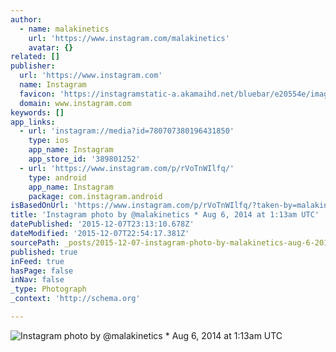 ```yaml
---
author:
  - name: malakinetics
    url: 'https://www.instagram.com/malakinetics'
    avatar: {}
related: []
publisher:
  url: 'https://www.instagram.com'
  name: Instagram
  favicon: 'https://instagramstatic-a.akamaihd.net/bluebar/e20554e/images/ico/favicon.ico'
  domain: www.instagram.com
keywords: []
app_links:
  - url: 'instagram://media?id=780707380196431850'
    type: ios
    app_name: Instagram
    app_store_id: '389801252'
  - url: 'https://www.instagram.com/p/rVoTnWIlfq/'
    type: android
    app_name: Instagram
    package: com.instagram.android
isBasedOnUrl: 'https://www.instagram.com/p/rVoTnWIlfq/?taken-by=malakinetics'
title: 'Instagram photo by @malakinetics * Aug 6, 2014 at 1:13am UTC'
datePublished: '2015-12-07T23:13:10.678Z'
dateModified: '2015-12-07T22:54:17.381Z'
sourcePath: _posts/2015-12-07-instagram-photo-by-malakinetics-aug-6-2014-at-113am-utc.md
published: true
inFeed: true
hasPage: false
inNav: false
_type: Photograph
_context: 'http://schema.org'

---
```

![Instagram photo by &commat;malakinetics &midast; Aug 6&comma; 2014 at 1&colon;13am UTC](https://scontent.cdninstagram.com/hphotos-prn/t51.2885-15/e15/923746_1450140638580186_1789887052_n.jpg)